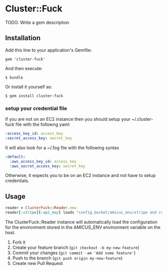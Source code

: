 # Cluster::Fuck

TODO: Write a gem description

## Installation

Add this line to your application's Gemfile:

    gem 'cluster-fuck'

And then execute:

    $ bundle

Or install it yourself as:

    $ gem install cluster-fuck


### setup your credential file
If you are not on an EC2 instance then you should setup your ~/.cluster-fuck file with the followng yaml:

```yaml
:access_key_id: access_key
:secret_access_key: secret_key
```

It will also look for a ~/.fog file with the following syntax

```yaml
:default:
  :aws_access_key_id: access_key
  :aws_secret_access_key: secret_key
```

Otherwise, it expects you to be on an EC2 instance and not have to setup credentials.


## Usage

```ruby
reader = ClusterFuck::Reader.new
reader[:stripe][:api_key] loads "config_bucket/amicus_env/stripe and returns the api_key from the hash
```
The ClusterFuck::Reader instance will automatically load the configuration for 
the environment stored in the AMICUS_ENV environment variable on the host.

1. Fork it
2. Create your feature branch (`git checkout -b my-new-feature`)
3. Commit your changes (`git commit -am 'Add some feature'`)
4. Push to the branch (`git push origin my-new-feature`)
5. Create new Pull Request
